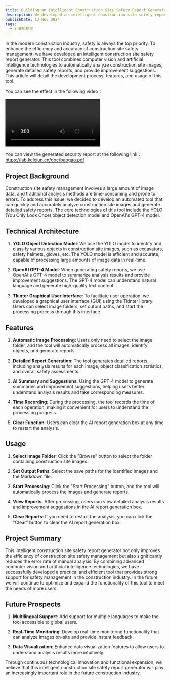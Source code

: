 ```yaml
---
title: Building an Intelligent Construction Site Safety Report Generator
description: We developed an intelligent construction site safety report generator using YOLO and OpenAI's GPT-4 to automate image analysis and report generation.
publishDate: 13 Nov 2024
tags:
  - 计算机视觉
---
```

In the modern construction industry, safety is always the top priority. To enhance the efficiency and accuracy of construction site safety management, we have developed an intelligent construction site safety report generator. This tool combines computer vision and artificial intelligence technologies to automatically analyze construction site images, generate detailed safety reports, and provide improvement suggestions. This article will detail the development process, features, and usage of this tool.  

You can see the effect in the following video：

<video src="https://pt9wnw.ch.files.1drv.com/y4mHB4LIhRBkfLzJspkHRtyueOvKIL2oxRhRiCYc4dyc-ta7Y-QsZxeBshAY0I9xHTXNcNi3AvsRGkJVscPXvenGWB88xIaKec0FcoOWKTZEeBWCc9RrgE4Jd6J5yL6Y52I-_-_QEHVhL3RNkDYwpyV2vWdYaMgThULORg6y8Q-JMlb0myY6j37SPjEP8Pv5kPvSM0k2UxvGzEbO_pSPNYA-S5fAoAJ1_EQtg9-cBaIdlE?AVOverride=1"></video>
  
You can view the generated security report at the following link：  
https://lab.kelejun.cn/doc/baogao.pdf
## Project Background

Construction site safety management involves a large amount of image data, and traditional analysis methods are time-consuming and prone to errors. To address this issue, we decided to develop an automated tool that can quickly and accurately analyze construction site images and generate detailed safety reports. The core technologies of this tool include the YOLO (You Only Look Once) object detection model and OpenAI's GPT-4 model.

## Technical Architecture

1. **YOLO Object Detection Model**: We use the YOLO model to identify and classify various objects in construction site images, such as excavators, safety helmets, gloves, etc. The YOLO model is efficient and accurate, capable of processing large amounts of image data in real-time.

2. **OpenAI GPT-4 Model**: When generating safety reports, we use OpenAI's GPT-4 model to summarize analysis results and provide improvement suggestions. The GPT-4 model can understand natural language and generate high-quality text content.

3. **Tkinter Graphical User Interface**: To facilitate user operation, we developed a graphical user interface (GUI) using the Tkinter library. Users can select image folders, set output paths, and start the processing process through this interface.

## Features

1. **Automatic Image Processing**: Users only need to select the image folder, and the tool will automatically process all images, identify objects, and generate reports.

2. **Detailed Report Generation**: The tool generates detailed reports, including analysis results for each image, object classification statistics, and overall safety assessments.

3. **AI Summary and Suggestions**: Using the GPT-4 model to generate summaries and improvement suggestions, helping users better understand analysis results and take corresponding measures.

4. **Time Recording**: During the processing, the tool records the time of each operation, making it convenient for users to understand the processing progress.

5. **Clear Function**: Users can clear the AI report generation box at any time to restart the analysis.

## Usage

1. **Select Image Folder**: Click the "Browse" button to select the folder containing construction site images.

2. **Set Output Paths**: Select the save paths for the identified images and the Markdown file.

3. **Start Processing**: Click the "Start Processing" button, and the tool will automatically process the images and generate reports.

4. **View Reports**: After processing, users can view detailed analysis results and improvement suggestions in the AI report generation box.

5. **Clear Reports**: If you need to restart the analysis, you can click the "Clear" button to clear the AI report generation box.

## Project Summary

This intelligent construction site safety report generator not only improves the efficiency of construction site safety management but also significantly reduces the error rate of manual analysis. By combining advanced computer vision and artificial intelligence technologies, we have successfully developed a practical and efficient tool that provides strong support for safety management in the construction industry. In the future, we will continue to optimize and expand the functionality of this tool to meet the needs of more users.

## Future Prospects

1. **Multilingual Support**: Add support for multiple languages to make the tool accessible to global users.

2. **Real-Time Monitoring**: Develop real-time monitoring functionality that can analyze images on-site and provide instant feedback.

3. **Data Visualization**: Enhance data visualization features to allow users to understand analysis results more intuitively.

Through continuous technological innovation and functional expansion, we believe that this intelligent construction site safety report generator will play an increasingly important role in the future construction industry.